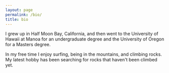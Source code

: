 ```yaml
---
layout: page
permalink: /bio/
title: bio
---
```

I grew up in Half Moon Bay, California, and then went to the University of Hawaii at Manoa for an undergraduate degree and the University of Oregon for a Masters degree.

In my free time I enjoy surfing, being in the mountains, and climbing rocks. My latest hobby has been searching for rocks that haven't been climbed yet.
<div class="img_row">
    <img class="col three left" src="{{ site.baseurl }}/assets/img/surf_2.png" alt="" title="surf at undisclosed location"/>
</div>

<div class="img_row">
    <img class="col two left" src="{{ site.baseurl }}/assets/img/mountains_1.jpeg" alt="" title="example image"/>
    <img class="col one left" src="{{ site.baseurl }}/assets/img/climbing_1.jpeg" alt="" title="example image"/>
</div>

